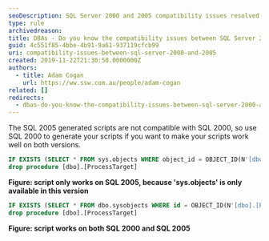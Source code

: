 ```yaml
---
seoDescription: SQL Server 2000 and 2005 compatibility issues resolved by using SQL 2000 to generate scripts.
type: rule
archivedreason:
title: DBAs - Do you know the compatibility issues between SQL Server 2000 and 2005?
guid: 4c551f85-4bbe-4b91-9a61-937119cfcb99
uri: compatibility-issues-between-sql-server-2000-and-2005
created: 2019-11-22T21:30:50.0000000Z
authors:
  - title: Adam Cogan
    url: https://ww.ssw.com.au/people/adam-cogan
related: []
redirects:
  - dbas-do-you-know-the-compatibility-issues-between-sql-server-2000-and-2005
---
```


The SQL 2005 generated scripts are not compatible with SQL 2000, so use SQL 2000 to generate your scripts if you want to make your scripts work well on both versions.

<!--endintro-->

```sql
IF EXISTS (SELECT * FROM sys.objects WHERE object_id = OBJECT_ID(N'[dbo].[ProcessTarget]') AND type in (N'P', N'PC'))
drop procedure [dbo].[ProcessTarget]
```

**Figure: script only works on SQL 2005, because 'sys.objects' is only available in this version**

```sql
IF EXISTS (SELECT * FROM dbo.sysobjects WHERE id = OBJECT_ID(N'[dbo].[ProcessTarget]') AND OBJECTPROPERTY(id, N'IsProcedure') = 1)
drop procedure [dbo].[ProcessTarget]
```

**Figure: script works on both SQL 2000 and SQL 2005**
